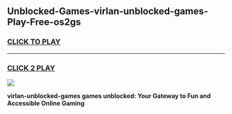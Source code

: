 
## Unblocked-Games-virlan-unblocked-games-Play-Free-os2gs
<h3>
<a href="https://premium76.site?title=virlan-unblocked-games&ref=17A">CLICK TO PLAY</a></h3>
<hr>

<h3>
<a href="https://premium76.site?title=virlan-unblocked-games&ref=17A">CLICK 2 PLAY</a>
  
</h3>

<a href="https://premium76.site?title=virlan-unblocked-games&ref=17A"><img src="https://clearcache.store/games.png"></a>


**virlan-unblocked-games games unblocked: Your Gateway to Fun and Accessible Online Gaming**
